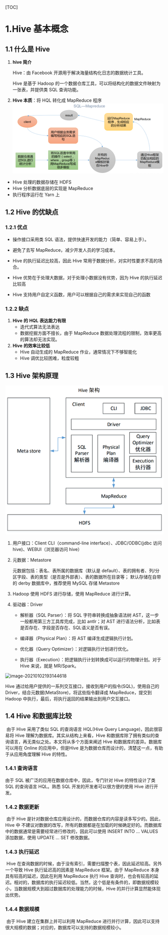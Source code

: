 [TOC]

# 1.**Hive** **基本概念**

## 1.1 **什么是** **Hive**

1. **hive 简介**

   Hive：由 Facebook 开源用于解决海量结构化日志的数据统计工具。

   Hive 是基于 Hadoop 的一个数据仓库工具，可以将结构化的数据文件映射为一张表，并提供类 SQL 查询功能。

2. **Hive 本质**：将 HQL 转化成 MapReduce 程序
   ![image-20210102185950657](.\images\1.png)

+ Hive 处理的数据存储在 HDFS
+ Hive 分析数据底层的实现是 MapReduce
+ 执行程序运行在 Yarn 上

## 1.2 **Hive** **的优缺点**

### 1.2.1 **优点**

+ 操作接口采用类 SQL 语法，提供快速开发的能力（简单、容易上手）。

+ 避免了去写 MapReduce，减少开发人员的学习成本。 

+ Hive 的执行延迟比较高，因此 Hive 常用于数据分析，对实时性要求不高的场合。 

+ Hive 优势在于处理大数据，对于处理小数据没有优势，因为 Hive 的执行延迟比较高

+ Hive 支持用户自定义函数，用户可以根据自己的需求来实现自己的函数

  

### 1.2.2 **缺点**

1. **Hive** **的** **HQL** **表达能力有限**
   + 迭代式算法无法表达
   + 数据挖掘方面不擅长，由于 MapReduce 数据处理流程的限制，效率更高的算法却无法实现。
2. **Hive** **的效率比较低**
   + Hive 自动生成的 MapReduce 作业，通常情况下不够智能化
   + Hive 调优比较困难，粒度较粗

## 1.3  **Hive** **架构原理**

![image-20210102192752478](.\images\2.png)

1. 用户接口：Client
   CLI（command-line interface）、JDBC/ODBC(jdbc 访问 hive)、WEBUI（浏览器访问 hive）

2. 元数据：Metastore

   元数据包括：表名、表所属的数据库（默认是 default）、表的拥有者、列/分区字段、表的类型（是否是外部表）、表的数据所在目录等；
   默认存储在自带的 derby 数据库中，推荐使用 MySQL 存储 Metastore

3. Hadoop
   使用 HDFS 进行存储，使用 MapReduce 进行计算。

4. 驱动器：Driver

   + 解析器（SQL Parser）：将 SQL 字符串转换成抽象语法树 AST，这一步一般都用第三方工具库完成，比如 antlr；对 AST 进行语法分析，比如表是否存在、字段是否存在、SQL语义是否有误。

   + 编译器（Physical Plan）：将 AST 编译生成逻辑执行计划。
   + 优化器（Query Optimizer）：对逻辑执行计划进行优化。
   + 执行器（Execution）：把逻辑执行计划转换成可以运行的物理计划。对于 Hive 来说，就是 MR/Spark。

![image-20210102193144618](E:\Projects\docs\BigData\Hive\images\3.png)

Hive 通过给用户提供的一系列交互接口，接收到用户的指令(SQL)，使用自己的 Driver，结合元数据(MetaStore)，将这些指令翻译成 MapReduce，提交到 Hadoop 中执行，最后，将执行返回的结果输出到用户交互接口。

## 1.4 **Hive** **和数据库比较**

​		由于 Hive 采用了类似 SQL 的查询语言 HQL(Hive Query Language)，因此很容易将 Hive 理解为数据库。其实从结构上来看，Hive 和数据库除了拥有类似的查询语言，再无类似之处。本文将从多个方面来阐述 Hive 和数据库的差异。数据库可以用在 Online 的应用中，但是Hive 是为数据仓库而设计的，清楚这一点，有助于从应用角度理解 Hive 的特性。

### 1.4.1 **查询语言**

由于 SQL 被广泛的应用在数据仓库中，因此，专门针对 Hive 的特性设计了类 SQL 的查询语言 HQL。熟悉 SQL 开发的开发者可以很方便的使用 Hive 进行开发。

### 1.4.2 **数据更新**

​		由于 Hive 是针对数据仓库应用设计的，而数据仓库的内容是读多写少的。因此，Hive 中 不建议对数据的改写，所有的数据都是在加载的时候确定好的。而数据库中的数据通常是需要经常进行修改的，因此可以使用 INSERT INTO … VALUES 添加数据，使用 UPDATE … SET 修改数据。

### 1.4.3 **执行延迟**

​		Hive 在查询数据的时候，由于没有索引，需要扫描整个表，因此延迟较高。另外一个导致 Hive 执行延迟高的因素是 MapReduce 框架。由于 MapReduce 本身具有较高的延迟，因此在利用 MapReduce 执行 Hive 查询时，也会有较高的延迟。相对的，数据库的执行延迟较低。当然，这个低是有条件的，即数据规模较小，当数据规模大到超过数据库的处理能力的时候，Hive 的并行计算显然能体现出优势。

### 1.4.4 **数据规模**

​		由于 Hive 建立在集群上并可以利用 MapReduce 进行并行计算，因此可以支持很大规模的数据；对应的，数据库可以支持的数据规模较小。